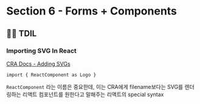 # Section 6 - Forms + Components

## :raising_hand_man: TDIL

### Importing SVG In React

[CRA Docs - Adding SVGs](https://create-react-app.dev/docs/adding-images-fonts-and-files/)

`import { ReactComponent as Logo }`

`ReactComponent` 라는 이름은 중요한데, 이는 CRA에게 filename보다는 SVG를 렌더링하는 리액트 컴포넌트를 원한다고 말해주는 리액트의 special syntax
